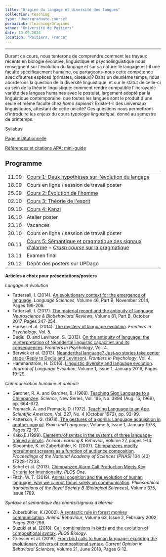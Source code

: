 ```yaml
---
title: "Origine du langage et diversité des langues"
collection: teaching
type: "Undergraduate course"
permalink: /teaching/Origines
venue: "Université de Poitiers"
date: 13.09.2024
location: "Poitiers, France"
---
```

---

Durant ce cours, nous tenterons de comprendre comment les travaux récents en biologie évolutive, linguistique et psycholinguistique nous renseignent sur l'évolution du langage et sur sa nature: le langage est-il une faculté spécifiquement humaine, ou partageons-nous cette compétence avec d'autres espèces (primates, oiseaux)? Dans un deuxième temps, nous aborderons la question de la diversité linguistique, et sur le statut de celle-ci au sein de la théorie linguistique: comment rendre compatible l'incroyable variété des langues humaines avec le postulat, largement adopté par la linguistique contemporaine, que toutes les langues sont le produit d'une seule et même faculté chez *homo sapiens*? Existe-t-il des universaux linguistiques, attestant de cette unicité? Ces questions nous permettront d'introduire les enjeux du cours *typologie linguistique*, donné au semestre de printemps.

[Syllabus](./origines/supports/Syllabus_Origines.pdf)

[Page institutionnelle](https://updago.univ-poitiers.fr/course/view.php?id=5743#section-0)

[Références et citations APA: mini-guide](./origines/supports/APA.pdf)



## Programme

|   |                  |
|---|------------------|
| 11.09 | [Cours 1: Deux hypothèses sur l'évolution du langage](./origines/cours/Poitiers_Origines_Cours1.pdf)      |
| 18.09 | Cours en ligne / session de travail poster |
| 25.09 | [Cours 2: Évolution de l'homme](./origines/cours/Poitiers_Origines_Cours2.pdf)      |
| 02.10 | [Cours 3: Théorie de l'esprit](./origines/cours/Poitiers_Origines_Cours3.pdf)      |
| 09.10 | [Cours 4: Kanzi](./origines/cours/Poitiers_Origines_Cours4.pdf)      |
| 16.10 | Atelier poster |
| 23.10 | Vacances     |
| 30.10 | Cours en ligne / session de travail poster |
| 06.11 | [Cours 5: Sémantique et pragmatique des signaux d'alarme](./origines/cours/Cours_5_Signaux.pdf) + [*Crash course* sur la pragmatique](./origines/supports/Pragmatique.pdf)|
| 13.11 | Examen final |
| 20.12 | Dépôt des posters sur UPDago |


**Articles à choix pour présentations/posters**

*Langage et évolution*
- Tattersall, I. (2014). [An evolutionary context for the emergence of language](https://www.sciencedirect.com/science/article/pii/S0388000114000527?casa_token=PleoD6mBVyMAAAAA:ukiOO2B-B8t0dKuhpONDcS_uWDgoO6AlNJlTMmQL2vqdplslSxbOWTFgr0Xn0PNQAilymEkPD1xy). *Language Sciences*, Volume 46, Part B, November 2014, Pages 199-206.
- Tattersall, I. (2017). [The material record and the antiquity of language](https://www.sciencedirect.com/science/article/pii/S0149763416300628?casa_token=907pFjFCrXcAAAAA:JqvHkdckYxR9u7JqZcndHmcv_hUEshXAUt9Vqrld7uKkzrHT-yVXI8t_iefJ2ytlbJQiAEBVggf3). *Neuroscience & Biobehavioral Reviews*, Volume 81, Part B, October 2017, Pages 247-254.
- Hauser et al. (2014). [The mystery of language evolution](https://www.frontiersin.org/journals/psychology/articles/10.3389/fpsyg.2014.00401/full). *Frontiers in Psychology*, Vol. 5.
- Dediu, D. and Levinson, S. (2013). [On the antiquity of language: the reinterpretation of Neandertal linguistic capacities and its consequences](https://www.frontiersin.org/journals/psychology/articles/10.3389/fpsyg.2013.00397/full). *Frontiers in Psychology*, Vol. 4.
- Berwick et al. (2013). [Neanderthal language? Just-so stories take center stage (Reply to Dediu and Levinson)](https://www.frontiersin.org/journals/psychology/articles/10.3389/fpsyg.2013.00671/full). *Frontiers in Psychology*, Vol. 4.
- Hammarström, H. (2016). [Linguistic diversity and language evolution](https://academic.oup.com/jole/article/1/1/19/2281898). *Journal of Language Evolution*, Volume 1, Issue 1, January 2016, Pages 19–29.

*Communication humaine et animale*
- Gardner, R. A. and Gardner, B. (1969). [Teaching Sign Language to a Chimpanzee](https://www.jstor.org/stable/1727877?searchText=&searchUri=&ab_segments=&searchKey=&refreqid=fastly-default%3A7f8db40b69867f3000ab55936ec32a67&seq=1). *Science*, New Series, Vol. 165, No. 3894 (Aug. 15, 1969), pp. 664-672.
- Premack, A. and Premack, D. (1972). [Teaching Language to an Ape](https://www.jstor.org/stable/24922894?casa_token=PtuBTSO0JjUAAAAA%3AnSaJ7aVTXvF5HGBossshIBRwOZsCVRzx4_tiiUVs99-Jy45wZkVRhCvLJ1BYPsRgOQ0aA5UONeJ-v-177XbwJCtZmhVtbNHK8WDeKluBndtNqm-xC1D6rA). *Scientific American*, Vol. 227, No. 4 (October 1972), pp. 92-99.
- Patterson, F. G. (1978). [The gestures of a gorilla: Language acquisition in another pongid](https://www.sciencedirect.com/science/article/pii/0093934X78900081). *Brain and Language*, Volume 5, Issue 1, January 1978, Pages 72-97.
- Kako,E.(1999). [Elements of syntax in the systems of three language-trained animals](https://link.springer.com/article/10.3758/BF03199424). *Animal Learning & Behavior*, Volume 27, pages 1–14.
- Slocombe, K. et Zuberbühler, K. (2007). [Chimpanzees modify recruitment screams as a function of audience composition](https://www.pnas.org/doi/epdf/10.1073/pnas.0706741104). *Proceedings of the National Academy of Sciences (PNAS)* 104 (43) 17228-17233.
- Schel et al. (2013). [Chimpanzee Alarm Call Production Meets Key Criteria for Intentionality](https://journals.plos.org/plosone/article?id=10.1371/journal.pone.0076674). *PLOS One*.
- Fitch, W. T. (2019). [Animal cognition and the evolution of human language: why we cannot focus solely on communication](https://royalsocietypublishing.org/doi/full/10.1098/rstb.2019.0046). *Philosophical transactions of the Royal Society B (Biological Sciences)*, Volume 375, Issue 1789.

*Syntaxe et sémantique des chants/signaux d’alarme*
- Zuberbühler, K.(2002). [A syntactic rule in forest monkey communication](https://www.sciencedirect.com/science/article/pii/S0003347201919141). *Animal Behaviour*, Volume 63, Issue 2, February 2002, Pages 293-299.
- Suzuki et al. (2018). [Call combinations in birds and the evolution of compositional syntax](https://journals.plos.org/plosbiology/article?id=10.1371/journal.pbio.2006532). *PLOS Biology*.
- Griesser et al. (2018). [From bird calls to human language: exploring the evolutionary drivers of compositional syntax](https://www.sciencedirect.com/science/article/pii/S2352154617301274?casa_token=9CY0mVnztbwAAAAA:C-OU8KwmXz1ZbWpOpKr2qFu2bzuvpbFvVhQuxnmqI2nPzHBkaS8ofmfM38idB5f-i-FsEl520tka). *Current Opinion in Behavioral Sciences*, Volume 21, June 2018, Pages 6-12.

